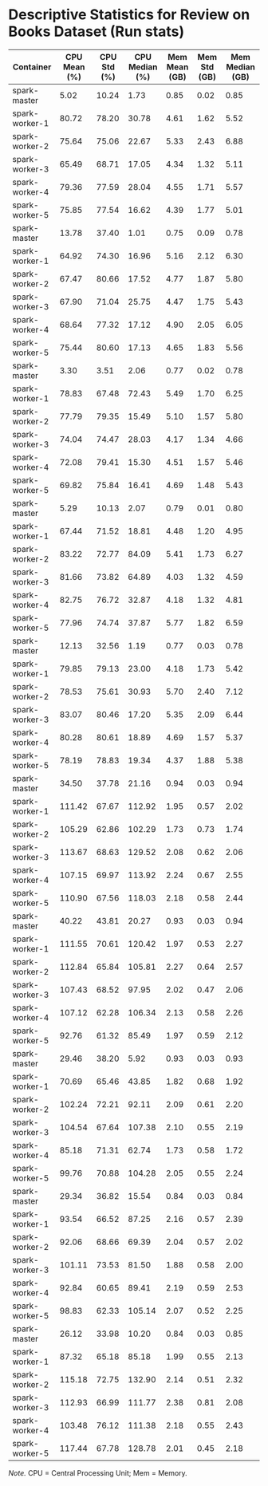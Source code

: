 # Descriptive Statistics for Review on Books Dataset (Run stats)


| Container | CPU Mean (%) | CPU Std (%) | CPU Median (%) | Mem Mean (GB) | Mem Std (GB) | Mem Median (GB) |
| --------- | ------------ | ----------- | -------------- | ------------- | ------------ | --------------- |
| spark-master | 5.02 | 10.24 | 1.73 | 0.85 | 0.02 | 0.85 |
| spark-worker-1 | 80.72 | 78.20 | 30.78 | 4.61 | 1.62 | 5.52 |
| spark-worker-2 | 75.64 | 75.06 | 22.67 | 5.33 | 2.43 | 6.88 |
| spark-worker-3 | 65.49 | 68.71 | 17.05 | 4.34 | 1.32 | 5.11 |
| spark-worker-4 | 79.36 | 77.59 | 28.04 | 4.55 | 1.71 | 5.57 |
| spark-worker-5 | 75.85 | 77.54 | 16.62 | 4.39 | 1.77 | 5.01 |
| spark-master | 13.78 | 37.40 | 1.01 | 0.75 | 0.09 | 0.78 |
| spark-worker-1 | 64.92 | 74.30 | 16.96 | 5.16 | 2.12 | 6.30 |
| spark-worker-2 | 67.47 | 80.66 | 17.52 | 4.77 | 1.87 | 5.80 |
| spark-worker-3 | 67.90 | 71.04 | 25.75 | 4.47 | 1.75 | 5.43 |
| spark-worker-4 | 68.64 | 77.32 | 17.12 | 4.90 | 2.05 | 6.05 |
| spark-worker-5 | 75.44 | 80.60 | 17.13 | 4.65 | 1.83 | 5.56 |
| spark-master | 3.30 | 3.51 | 2.06 | 0.77 | 0.02 | 0.78 |
| spark-worker-1 | 78.83 | 67.48 | 72.43 | 5.49 | 1.70 | 6.25 |
| spark-worker-2 | 77.79 | 79.35 | 15.49 | 5.10 | 1.57 | 5.80 |
| spark-worker-3 | 74.04 | 74.47 | 28.03 | 4.17 | 1.34 | 4.66 |
| spark-worker-4 | 72.08 | 79.41 | 15.30 | 4.51 | 1.57 | 5.46 |
| spark-worker-5 | 69.82 | 75.84 | 16.41 | 4.69 | 1.48 | 5.43 |
| spark-master | 5.29 | 10.13 | 2.07 | 0.79 | 0.01 | 0.80 |
| spark-worker-1 | 67.44 | 71.52 | 18.81 | 4.48 | 1.20 | 4.95 |
| spark-worker-2 | 83.22 | 72.77 | 84.09 | 5.41 | 1.73 | 6.27 |
| spark-worker-3 | 81.66 | 73.82 | 64.89 | 4.03 | 1.32 | 4.59 |
| spark-worker-4 | 82.75 | 76.72 | 32.87 | 4.18 | 1.32 | 4.81 |
| spark-worker-5 | 77.96 | 74.74 | 37.87 | 5.77 | 1.82 | 6.59 |
| spark-master | 12.13 | 32.56 | 1.19 | 0.77 | 0.03 | 0.78 |
| spark-worker-1 | 79.85 | 79.13 | 23.00 | 4.18 | 1.73 | 5.42 |
| spark-worker-2 | 78.53 | 75.61 | 30.93 | 5.70 | 2.40 | 7.12 |
| spark-worker-3 | 83.07 | 80.46 | 17.20 | 5.35 | 2.09 | 6.44 |
| spark-worker-4 | 80.28 | 80.61 | 18.89 | 4.69 | 1.57 | 5.37 |
| spark-worker-5 | 78.19 | 78.83 | 19.34 | 4.37 | 1.88 | 5.38 |
| spark-master | 34.50 | 37.78 | 21.16 | 0.94 | 0.03 | 0.94 |
| spark-worker-1 | 111.42 | 67.67 | 112.92 | 1.95 | 0.57 | 2.02 |
| spark-worker-2 | 105.29 | 62.86 | 102.29 | 1.73 | 0.73 | 1.74 |
| spark-worker-3 | 113.67 | 68.63 | 129.52 | 2.08 | 0.62 | 2.06 |
| spark-worker-4 | 107.15 | 69.97 | 113.92 | 2.24 | 0.67 | 2.55 |
| spark-worker-5 | 110.90 | 67.56 | 118.03 | 2.18 | 0.58 | 2.44 |
| spark-master | 40.22 | 43.81 | 20.27 | 0.93 | 0.03 | 0.94 |
| spark-worker-1 | 111.55 | 70.61 | 120.42 | 1.97 | 0.53 | 2.27 |
| spark-worker-2 | 112.84 | 65.84 | 105.81 | 2.27 | 0.64 | 2.57 |
| spark-worker-3 | 107.43 | 68.52 | 97.95 | 2.02 | 0.47 | 2.06 |
| spark-worker-4 | 107.12 | 62.28 | 106.34 | 2.13 | 0.58 | 2.26 |
| spark-worker-5 | 92.76 | 61.32 | 85.49 | 1.97 | 0.59 | 2.12 |
| spark-master | 29.46 | 38.20 | 5.92 | 0.93 | 0.03 | 0.93 |
| spark-worker-1 | 70.69 | 65.46 | 43.85 | 1.82 | 0.68 | 1.92 |
| spark-worker-2 | 102.24 | 72.21 | 92.11 | 2.09 | 0.61 | 2.20 |
| spark-worker-3 | 104.54 | 67.64 | 107.38 | 2.10 | 0.55 | 2.19 |
| spark-worker-4 | 85.18 | 71.31 | 62.74 | 1.73 | 0.58 | 1.72 |
| spark-worker-5 | 99.76 | 70.88 | 104.28 | 2.05 | 0.55 | 2.24 |
| spark-master | 29.34 | 36.82 | 15.54 | 0.84 | 0.03 | 0.84 |
| spark-worker-1 | 93.54 | 66.52 | 87.25 | 2.16 | 0.57 | 2.39 |
| spark-worker-2 | 92.06 | 68.66 | 69.39 | 2.04 | 0.57 | 2.02 |
| spark-worker-3 | 101.11 | 73.53 | 81.50 | 1.88 | 0.58 | 2.00 |
| spark-worker-4 | 92.84 | 60.65 | 89.41 | 2.19 | 0.59 | 2.53 |
| spark-worker-5 | 98.83 | 62.33 | 105.14 | 2.07 | 0.52 | 2.25 |
| spark-master | 26.12 | 33.98 | 10.20 | 0.84 | 0.03 | 0.85 |
| spark-worker-1 | 87.32 | 65.18 | 85.18 | 1.99 | 0.55 | 2.13 |
| spark-worker-2 | 115.18 | 72.75 | 132.90 | 2.14 | 0.51 | 2.32 |
| spark-worker-3 | 112.93 | 66.99 | 111.77 | 2.38 | 0.81 | 2.08 |
| spark-worker-4 | 103.48 | 76.12 | 111.38 | 2.18 | 0.55 | 2.43 |
| spark-worker-5 | 117.44 | 67.78 | 128.78 | 2.01 | 0.45 | 2.18 |


*Note.* CPU = Central Processing Unit; Mem = Memory.